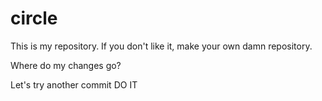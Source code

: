 circle
======

This is my repository.  If you don't like it, make your own damn repository.

Where do my changes go?

Let's try another commit
DO IT

